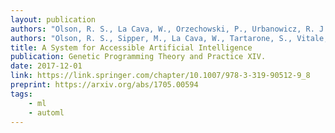 ```yaml
---
layout: publication
authors: "Olson, R. S., La Cava, W., Orzechowski, P., Urbanowicz, R. J., and Moore, J. H. "
authors: "Olson, R. S., Sipper, M., La Cava, W., Tartarone, S., Vitale, S., Fu, W., Holmes, J. H., & Moore, J. H." 
title: A System for Accessible Artificial Intelligence 
publication: Genetic Programming Theory and Practice XIV. 
date: 2017-12-01
link: https://link.springer.com/chapter/10.1007/978-3-319-90512-9_8
preprint: https://arxiv.org/abs/1705.00594
tags:
    - ml
    - automl
---
```

